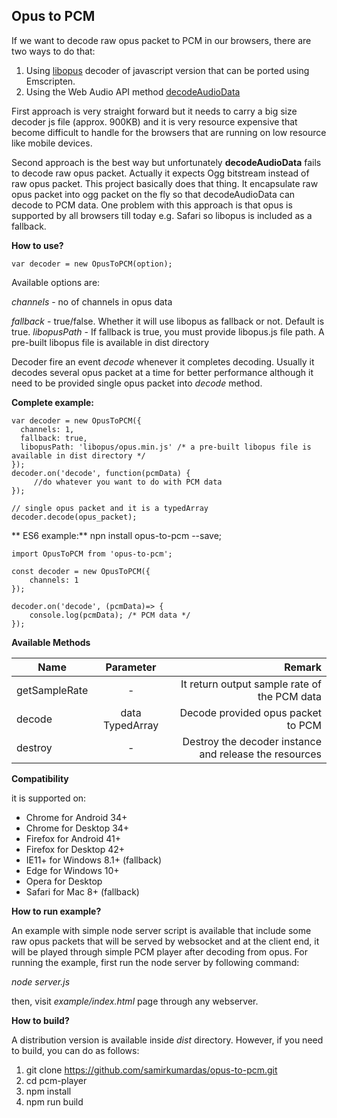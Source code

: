 Opus to PCM
-----------
If we want to decode raw opus packet to PCM in our browsers, there are two ways to do that:

 1. Using [libopus](https://opus-codec.org/) decoder of javascript version that can be ported using Emscripten.
 2. Using the Web Audio API method [decodeAudioData](https://developer.mozilla.org/en-US/docs/Web/API/BaseAudioContext/decodeAudioData)

First approach is very straight forward but it needs to carry a big size decoder js file (approx. 900KB) and it is very resource expensive that become difficult to handle for the browsers that are running on low resource like mobile devices.

Second approach is the best way but unfortunately **decodeAudioData** fails to decode raw opus packet. Actually it expects Ogg bitstream instead of raw opus packet. This project basically does that thing. It encapsulate raw opus packet into ogg packet on the fly so that decodeAudioData can decode to PCM data. One problem with this approach is that opus is supported by all browsers till today e.g. Safari so libopus is included as a fallback.

**How to use?**

    var decoder = new OpusToPCM(option);

Available options are:

*channels* - no of channels in opus data

*fallback* - true/false. Whether it will use libopus as fallback or not. Default is true.
*libopusPath* - If fallback is true, you must provide libopus.js file path. A pre-built libopus file is available in dist directory

Decoder fire an event *decode* whenever it completes decoding. Usually it decodes several opus packet at a time for better performance although it need to be provided single opus packet into *decode* method.

**Complete example:**

    var decoder = new OpusToPCM({
	  channels: 1,
	  fallback: true,
      libopusPath: 'libopus/opus.min.js' /* a pre-built libopus file is available in dist directory */
    });
    decoder.on('decode', function(pcmData) {
         //do whatever you want to do with PCM data
    });
    
    // single opus packet and it is a typedArray
    decoder.decode(opus_packet); 

** ES6 example:**
    npn install opus-to-pcm --save;

    import OpusToPCM from 'opus-to-pcm';

    const decoder = new OpusToPCM({
        channels: 1
    });

    decoder.on('decode', (pcmData)=> {
        console.log(pcmData); /* PCM data */
    }); 

**Available Methods**

| Name        | Parameter           | Remark  |
| ------------- |:-------------:| -----:|
| getSampleRate      | - | It return output sample rate of the PCM data |
| decode      | data TypedArray      |  Decode provided opus packet to PCM  |
| destroy | -      |    Destroy the decoder instance and release the resources |
  
 **Compatibility**
 
   it is supported on:

 * Chrome for Android 34+
 * Chrome for Desktop 34+
 * Firefox for Android 41+
 * Firefox for Desktop 42+
 * IE11+ for Windows 8.1+ (fallback)
 * Edge for Windows 10+
 * Opera for Desktop
 * Safari for Mac 8+ (fallback)

**How to run example?**

An example with simple node server script is available that include some raw opus packets that will be served by websocket and at the client end, it will be played through simple PCM player after decoding from opus. For running the example, first run the node server by following command:

*node server.js*

then, visit *example/index.html* page through any webserver.

**How to build?**

A distribution version is available inside *dist* directory. However, if you need to build, you can do as follows:

 1. git clone https://github.com/samirkumardas/opus-to-pcm.git
 2. cd pcm-player
 3. npm install
 4. npm run build
